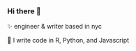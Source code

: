 ### Hi there 👋  

✨ engineer & writer based in nyc

🌱 I write code in R, Python, and Javascript




